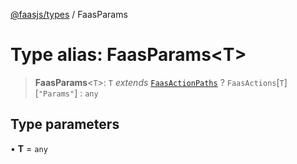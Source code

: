 [@faasjs/types](../README.md) / FaasParams

# Type alias: FaasParams\<T\>

> **FaasParams**\<`T`\>: `T` *extends* [`FaasActionPaths`](FaasActionPaths.md) ? `FaasActions`\[`T`\]\[`"Params"`\] : `any`

## Type parameters

• **T** = `any`
